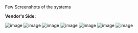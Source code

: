 Few Screenshots of the systems

**Vendor's Side:**

![image](https://github.com/RohitBajracharya/E-FashionStore-App-Flutter-/assets/104704874/b619353b-5051-40d5-9863-5772a79cf328)      ![image](https://github.com/RohitBajracharya/E-FashionStore-App-Flutter-/assets/104704874/fbf157e3-ded3-475f-aaa6-91f071d5242e) ![image](https://github.com/RohitBajracharya/E-FashionStore-App-Flutter-/assets/104704874/99b0aabe-c861-45f6-bfac-5ce342ddcd27) ![image](https://github.com/RohitBajracharya/E-FashionStore-App-Flutter-/assets/104704874/c606616d-9abb-4d73-932c-d94504532d8a) ![image](https://github.com/RohitBajracharya/E-FashionStore-App-Flutter-/assets/104704874/5b26b02b-c234-439e-a837-79d5ae04fe85) ![image](https://github.com/RohitBajracharya/E-FashionStore-App-Flutter-/assets/104704874/8a807bfc-22a0-4821-a9cf-ab92935dcfef) ![image](https://github.com/RohitBajracharya/E-FashionStore-App-Flutter-/assets/104704874/9a5cf1db-f8d3-4b5f-bbd4-d51f24673921)

 
